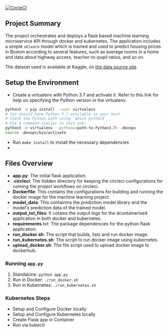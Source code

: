 [![CircleCI](https://dl.circleci.com/status-badge/img/gh/Pitson3/OpMLMsKubernetes/tree/main.svg?style=svg)](https://dl.circleci.com/status-badge/redirect/gh/Pitson3/OpMLMsKubernetes/tree/main)

## Project Summary

The project orchestrates and deploys a flask based machine learning microservice API through docker and kubernetes. The application includes a simple `sklearn` model which is trained 
and used to predict  housing prices in Boston according to several features, such as average rooms in a home and data about highway access, teacher-to-pupil ratios, and so on.

The dataset used is available at Kaggle, on [the data source site](https://www.kaggle.com/c/boston-housing).


## Setup the Environment

* Create a virtualenv with Python 3.7 and activate it. Refer to this link for help on specifying the Python version in the virtualenv. 
```bash
python3 -m pip install --user virtualenv
# You should have Python 3.7 available in your host. 
# Check the Python path using `which python3`
# Use a command similar to this one:
python3 -m virtualenv --python=<path-to-Python3.7> .devops
source .devops/bin/activate
```
* Run `make install` to install the necessary dependencies
* 

## Files Overview

- **app.py**: The initial flask application. 
- **.circleci**: The hidden directory for keeping the circleci configurations for running the project workflows on circleci.
- **Dockerfile**: This contains the configurations for building and running the docker image for the machine learning project.
- **model_data**: This containms the prediction model library and the model's prediction data of the trained model. 
- **output_txt_files**: It cotains the output logs for the dcontainerised application in both docker and kubernetes. 
- **requirements**.txt: The package dependencies for the python flask application.
- **run_docker.sh**: The script that builds, lists and run docker image.
- **run_kubernetes.sh**: The script to run docker image using kubernetes.
- **upload_docker.sh**: The file script used to upload docker image to dockerhub.

### Running `app.py`

1. Standalone:  `python app.py`
2. Run in Docker:  `./run_docker.sh`
3. Run in Kubernetes:  `./run_kubernetes.sh`

### Kubernetes Steps

* Setup and Configure Docker locally
* Setup and Configure Kubernetes locally
* Create Flask app in Container
* Run via kubectl
